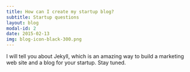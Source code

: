 ```yaml
---
title: How can I create my startup blog?
subtitle: Startup questions
layout: blog
modal-id: 2
date: 2015-02-13
img: blog-icon-black-300.png
---
```


I will tell you about Jekyll, which is an amazing way to build a marketing web site and a blog for your startup. Stay tuned.